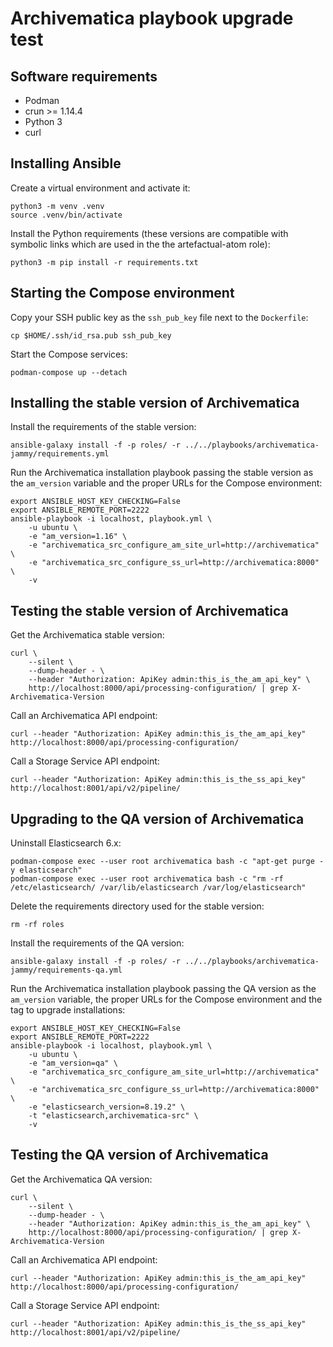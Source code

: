 # Archivematica playbook upgrade test

## Software requirements

- Podman
- crun >= 1.14.4
- Python 3
- curl

## Installing Ansible

Create a virtual environment and activate it:

```shell
python3 -m venv .venv
source .venv/bin/activate
```

Install the Python requirements (these versions are compatible with
symbolic links which are used in the the artefactual-atom role):

```shell
python3 -m pip install -r requirements.txt
```

## Starting the Compose environment

Copy your SSH public key as the `ssh_pub_key` file next to the `Dockerfile`:

```shell
cp $HOME/.ssh/id_rsa.pub ssh_pub_key
```

Start the Compose services:

```shell
podman-compose up --detach
```

## Installing the stable version of Archivematica

Install the requirements of the stable version:

```shell
ansible-galaxy install -f -p roles/ -r ../../playbooks/archivematica-jammy/requirements.yml
```

Run the Archivematica installation playbook passing the stable version as the
`am_version` variable and the proper URLs for the Compose environment:

```shell
export ANSIBLE_HOST_KEY_CHECKING=False
export ANSIBLE_REMOTE_PORT=2222
ansible-playbook -i localhost, playbook.yml \
    -u ubuntu \
    -e "am_version=1.16" \
    -e "archivematica_src_configure_am_site_url=http://archivematica" \
    -e "archivematica_src_configure_ss_url=http://archivematica:8000" \
    -v
```

## Testing the stable version of Archivematica

Get the Archivematica stable version:

```shell
curl \
    --silent \
    --dump-header - \
    --header "Authorization: ApiKey admin:this_is_the_am_api_key" \
    http://localhost:8000/api/processing-configuration/ | grep X-Archivematica-Version
```

Call an Archivematica API endpoint:

```shell
curl --header "Authorization: ApiKey admin:this_is_the_am_api_key" http://localhost:8000/api/processing-configuration/
```

Call a Storage Service API endpoint:

```shell
curl --header "Authorization: ApiKey admin:this_is_the_ss_api_key" http://localhost:8001/api/v2/pipeline/
```

## Upgrading to the QA version of Archivematica

Uninstall Elasticsearch 6.x:

```shell
podman-compose exec --user root archivematica bash -c "apt-get purge -y elasticsearch"
podman-compose exec --user root archivematica bash -c "rm -rf /etc/elasticsearch/ /var/lib/elasticsearch /var/log/elasticsearch"
```

Delete the requirements directory used for the stable version:

```shell
rm -rf roles
```

Install the requirements of the QA version:

```shell
ansible-galaxy install -f -p roles/ -r ../../playbooks/archivematica-jammy/requirements-qa.yml
```

Run the Archivematica installation playbook passing the QA version as the
`am_version` variable, the proper URLs for the Compose environment and
the tag to upgrade installations:

```shell
export ANSIBLE_HOST_KEY_CHECKING=False
export ANSIBLE_REMOTE_PORT=2222
ansible-playbook -i localhost, playbook.yml \
    -u ubuntu \
    -e "am_version=qa" \
    -e "archivematica_src_configure_am_site_url=http://archivematica" \
    -e "archivematica_src_configure_ss_url=http://archivematica:8000" \
    -e "elasticsearch_version=8.19.2" \
    -t "elasticsearch,archivematica-src" \
    -v
```

## Testing the QA version of Archivematica

Get the Archivematica QA version:

```shell
curl \
    --silent \
    --dump-header - \
    --header "Authorization: ApiKey admin:this_is_the_am_api_key" \
    http://localhost:8000/api/processing-configuration/ | grep X-Archivematica-Version
```

Call an Archivematica API endpoint:

```shell
curl --header "Authorization: ApiKey admin:this_is_the_am_api_key" http://localhost:8000/api/processing-configuration/
```

Call a Storage Service API endpoint:

```shell
curl --header "Authorization: ApiKey admin:this_is_the_ss_api_key" http://localhost:8001/api/v2/pipeline/
```
